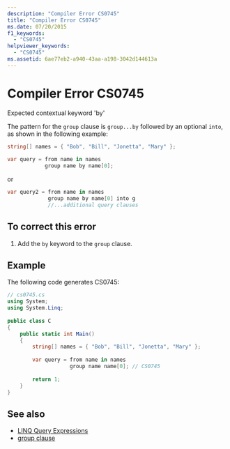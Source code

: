 ```yaml
---
description: "Compiler Error CS0745"
title: "Compiler Error CS0745"
ms.date: 07/20/2015
f1_keywords: 
  - "CS0745"
helpviewer_keywords: 
  - "CS0745"
ms.assetid: 6ae77eb2-a940-43aa-a198-3042d144613a
---
```

# Compiler Error CS0745
Expected contextual keyword 'by'  
  
 The pattern for the `group` clause is `group...by` followed by an optional `into`, as shown in the following example:  
  
```csharp  
string[] names = { "Bob", "Bill", "Jonetta", "Mary" };  
  
var query = from name in names  
            group name by name[0];  
```  
  
 or  
  
```csharp  
var query2 = from name in names  
             group name by name[0] into g  
             //...additional query clauses  
```  
  
## To correct this error  
  
1. Add the `by` keyword to the `group` clause.  
  
## Example  
 The following code generates CS0745:  
  
```csharp  
// cs0745.cs  
using System;  
using System.Linq;  
  
public class C  
{  
    public static int Main()  
    {  
        string[] names = { "Bob", "Bill", "Jonetta", "Mary" };  
  
        var query = from name in names  
                    group name name[0]; // CS0745  
  
        return 1;  
    }  
}  
```  
  
## See also

- [LINQ Query Expressions](../linq/index.md)
- [group clause](../language-reference/keywords/group-clause.md)
